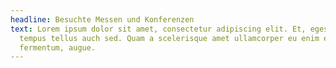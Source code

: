 ```yaml
---
headline: Besuchte Messen und Konferenzen
text: Lorem ipsum dolor sit amet, consectetur adipiscing elit. Et, egestas
  tempus tellus auch sed. Quam a scelerisque amet ullamcorper eu enim et
  fermentum, augue.
---
```


